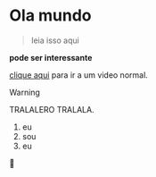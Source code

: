 # Ola mundo

> leia isso aqui

**pode ser interessante**

[clique aqui](https://www.youtube.com/watch?v=Pz04moVKyHY&list=RDPz04moVKyHY&start_radio=1) para ir a um video normal.

>[!WARNING]
TRALALERO TRALALA.

1. eu
2. sou
3. eu

🍕

